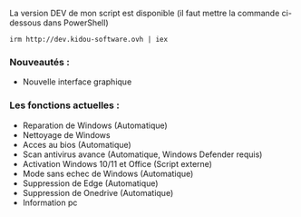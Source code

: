 La version DEV de mon script est disponible
(il faut mettre la commande ci-dessous dans PowerShell)

```irm http://dev.kidou-software.ovh | iex```

### Nouveautés :
- Nouvelle interface graphique
### Les fonctions actuelles :
- Reparation de Windows (Automatique)                      
- Nettoyage de Windows                                          
- Acces au bios (Automatique)                                   
- Scan antivirus avance (Automatique, Windows Defender requis)         
- Activation Windows 10/11 et Office (Script externe)           
- Mode sans echec de Windows (Automatique)
- Suppression de Edge (Automatique)
- Suppression de Onedrive (Automatique)
- Information pc
